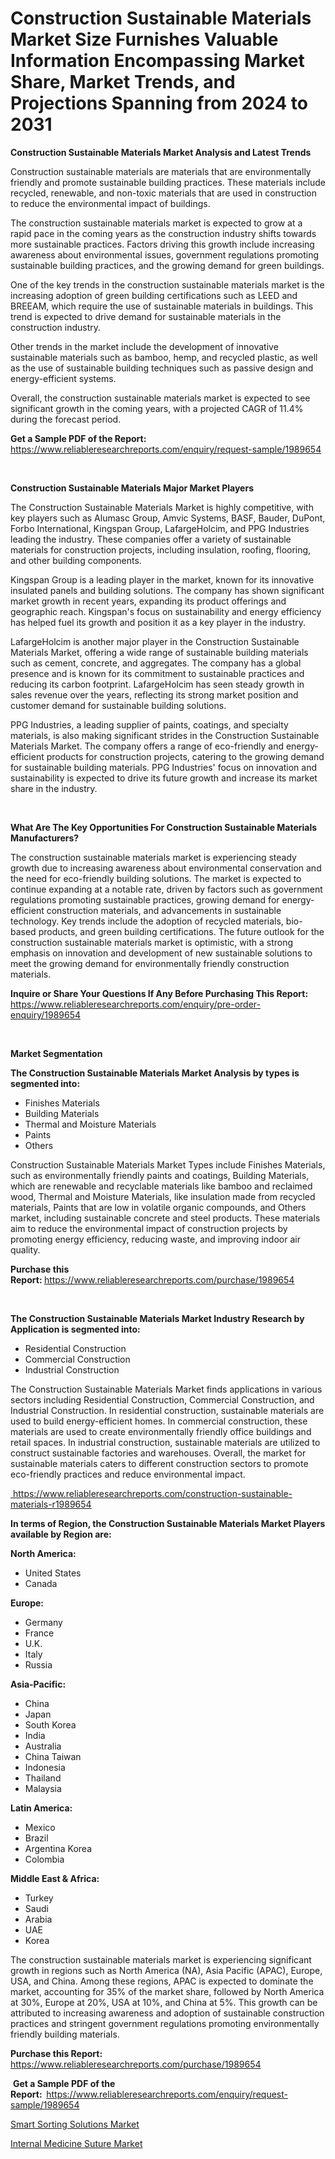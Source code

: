 <p><h1>Construction Sustainable Materials Market Size Furnishes Valuable Information Encompassing Market Share, Market Trends, and Projections Spanning from 2024 to 2031</h1></p><p><strong>Construction Sustainable Materials Market Analysis and Latest Trends</strong></p>
<p><p>Construction sustainable materials are materials that are environmentally friendly and promote sustainable building practices. These materials include recycled, renewable, and non-toxic materials that are used in construction to reduce the environmental impact of buildings.</p><p>The construction sustainable materials market is expected to grow at a rapid pace in the coming years as the construction industry shifts towards more sustainable practices. Factors driving this growth include increasing awareness about environmental issues, government regulations promoting sustainable building practices, and the growing demand for green buildings.</p><p>One of the key trends in the construction sustainable materials market is the increasing adoption of green building certifications such as LEED and BREEAM, which require the use of sustainable materials in buildings. This trend is expected to drive demand for sustainable materials in the construction industry.</p><p>Other trends in the market include the development of innovative sustainable materials such as bamboo, hemp, and recycled plastic, as well as the use of sustainable building techniques such as passive design and energy-efficient systems.</p><p>Overall, the construction sustainable materials market is expected to see significant growth in the coming years, with a projected CAGR of 11.4% during the forecast period.</p></p>
<p><strong>Get a Sample PDF of the Report:&nbsp;</strong> <a href="https://www.reliableresearchreports.com/enquiry/request-sample/1989654">https://www.reliableresearchreports.com/enquiry/request-sample/1989654</a></p>
<p>&nbsp;</p>
<p><strong>Construction Sustainable Materials Major Market Players</strong></p>
<p><p>The Construction Sustainable Materials Market is highly competitive, with key players such as Alumasc Group, Amvic Systems, BASF, Bauder, DuPont, Forbo International, Kingspan Group, LafargeHolcim, and PPG Industries leading the industry. These companies offer a variety of sustainable materials for construction projects, including insulation, roofing, flooring, and other building components.</p><p>Kingspan Group is a leading player in the market, known for its innovative insulated panels and building solutions. The company has shown significant market growth in recent years, expanding its product offerings and geographic reach. Kingspan's focus on sustainability and energy efficiency has helped fuel its growth and position it as a key player in the industry.</p><p>LafargeHolcim is another major player in the Construction Sustainable Materials Market, offering a wide range of sustainable building materials such as cement, concrete, and aggregates. The company has a global presence and is known for its commitment to sustainable practices and reducing its carbon footprint. LafargeHolcim has seen steady growth in sales revenue over the years, reflecting its strong market position and customer demand for sustainable building solutions.</p><p>PPG Industries, a leading supplier of paints, coatings, and specialty materials, is also making significant strides in the Construction Sustainable Materials Market. The company offers a range of eco-friendly and energy-efficient products for construction projects, catering to the growing demand for sustainable building materials. PPG Industries' focus on innovation and sustainability is expected to drive its future growth and increase its market share in the industry.</p></p>
<p>&nbsp;</p>
<p><strong>What Are The Key Opportunities For Construction Sustainable Materials Manufacturers?</strong></p>
<p><p>The construction sustainable materials market is experiencing steady growth due to increasing awareness about environmental conservation and the need for eco-friendly building solutions. The market is expected to continue expanding at a notable rate, driven by factors such as government regulations promoting sustainable practices, growing demand for energy-efficient construction materials, and advancements in sustainable technology. Key trends include the adoption of recycled materials, bio-based products, and green building certifications. The future outlook for the construction sustainable materials market is optimistic, with a strong emphasis on innovation and development of new sustainable solutions to meet the growing demand for environmentally friendly construction materials.</p></p>
<p><strong>Inquire or Share Your Questions If Any Before Purchasing This Report:</strong> <a href="https://www.reliableresearchreports.com/enquiry/pre-order-enquiry/1989654">https://www.reliableresearchreports.com/enquiry/pre-order-enquiry/1989654</a></p>
<p>&nbsp;</p>
<p><strong>Market Segmentation</strong></p>
<p><strong>The Construction Sustainable Materials Market Analysis by types is segmented into:</strong></p>
<p><ul><li>Finishes Materials</li><li>Building Materials</li><li>Thermal and Moisture Materials</li><li>Paints</li><li>Others</li></ul></p>
<p><p>Construction Sustainable Materials Market Types include Finishes Materials, such as environmentally friendly paints and coatings, Building Materials, which are renewable and recyclable materials like bamboo and reclaimed wood, Thermal and Moisture Materials, like insulation made from recycled materials, Paints that are low in volatile organic compounds, and Others market, including sustainable concrete and steel products. These materials aim to reduce the environmental impact of construction projects by promoting energy efficiency, reducing waste, and improving indoor air quality.</p></p>
<p><strong>Purchase this Report:&nbsp;</strong><a href="https://www.reliableresearchreports.com/purchase/1989654">https://www.reliableresearchreports.com/purchase/1989654</a></p>
<p>&nbsp;</p>
<p><strong>The Construction Sustainable Materials Market Industry Research by Application is segmented into:</strong></p>
<p><ul><li>Residential Construction</li><li>Commercial Construction</li><li>Industrial Construction</li></ul></p>
<p><p>The Construction Sustainable Materials Market finds applications in various sectors including Residential Construction, Commercial Construction, and Industrial Construction. In residential construction, sustainable materials are used to build energy-efficient homes. In commercial construction, these materials are used to create environmentally friendly office buildings and retail spaces. In industrial construction, sustainable materials are utilized to construct sustainable factories and warehouses. Overall, the market for sustainable materials caters to different construction sectors to promote eco-friendly practices and reduce environmental impact.</p></p>
<p><a href="https://www.reliableresearchreports.com/construction-sustainable-materials-r1989654">&nbsp;https://www.reliableresearchreports.com/construction-sustainable-materials-r1989654</a></p>
<p><strong>In terms of Region, the Construction Sustainable Materials Market Players available by Region are:</strong></p>
<p>
    <p> <strong> North America: </strong>
        <ul>
            <li>United States</li>
            <li>Canada</li>
        </ul>
        </p> 
    <p> <strong> Europe: </strong>
        <ul>
            <li>Germany</li>
            <li>France</li>
            <li>U.K.</li>
            <li>Italy</li>
            <li>Russia</li>
        </ul>
        </p> 
    <p> <strong> Asia-Pacific: </strong>
        <ul>
            <li>China</li>
            <li>Japan</li>
            <li>South Korea</li>
            <li>India</li>
            <li>Australia</li>
            <li>China Taiwan</li>
            <li>Indonesia</li>
            <li>Thailand</li>
            <li>Malaysia</li>
        </ul>
        </p> 
    <p> <strong> Latin America: </strong>
        <ul>
            <li>Mexico</li>
            <li>Brazil</li>
            <li>Argentina Korea</li>
            <li>Colombia</li>
        </ul>
        </p> 
    <p> <strong> Middle East & Africa: </strong>
        <ul>
            <li>Turkey</li>
            <li>Saudi</li>
            <li>Arabia</li>
            <li>UAE</li>
            <li>Korea</li>
        </ul>
    </p>
    </p>
<p><p>The construction sustainable materials market is experiencing significant growth in regions such as North America (NA), Asia Pacific (APAC), Europe, USA, and China. Among these regions, APAC is expected to dominate the market, accounting for 35% of the market share, followed by North America at 30%, Europe at 20%, USA at 10%, and China at 5%. This growth can be attributed to increasing awareness and adoption of sustainable construction practices and stringent government regulations promoting environmentally friendly building materials.</p></p>
<p><strong>Purchase this Report: </strong><a href="https://www.reliableresearchreports.com/purchase/1989654">https://www.reliableresearchreports.com/purchase/1989654</a></p>
<p>&nbsp;<strong>Get a Sample PDF of the Report:&nbsp;&nbsp;</strong><a href="https://www.reliableresearchreports.com/enquiry/request-sample/1989654">https://www.reliableresearchreports.com/enquiry/request-sample/1989654</a></p>
<p><strong></strong></p>
<p><p><a href="https://github.com/nusratjahan12006/Market-Research-Report-List-1/blob/main/smart-sorting-solutions-market.md">Smart Sorting Solutions Market</a></p><p><a href="https://view.publitas.com/reportprime-1/market-forecast-global-internal-medicine-suture-trends-and-impact-analysis-2024-2031-by-application-cardiology-respiratory-department-hepatobiliary-gastroenterology-nephrology-others-and-by-type-catgut-reconstituted-collagen-polyglycolide-others/">Internal Medicine Suture Market</a></p></p>
